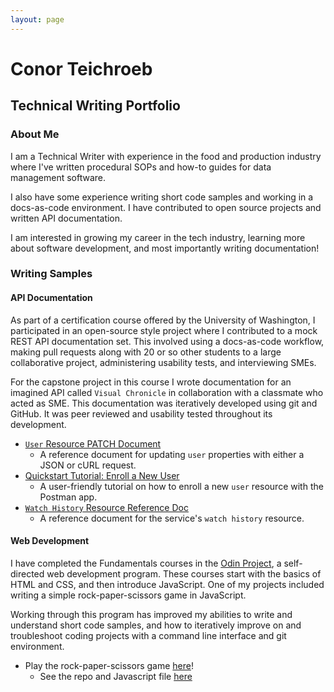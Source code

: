```yaml
---
layout: page
---
```


# Conor Teichroeb

## Technical Writing Portfolio

### About Me

I am a Technical Writer with experience in the food and production industry where I've written procedural SOPs and how-to guides for data management software.

I also have some experience writing short code samples and working in a docs-as-code environment. I have contributed to open source projects and written API documentation.

I am interested in growing my career in the tech industry, learning more about software development, and most importantly writing documentation!

### Writing Samples

#### API Documentation

As part of a certification course offered by the University of Washington, I participated in an open-source style project where I contributed to a mock REST API documentation set. This involved using a docs-as-code workflow, making pull requests along with 20 or so other students to a large collaborative project, administering usability tests, and interviewing SMEs.

For the capstone project in this course I wrote documentation for an imagined API called `Visual Chronicle` in collaboration with a classmate who acted as SME. This documentation was iteratively developed using git and GitHub. It was peer reviewed and usability tested throughout its development.

* [`User` Resource PATCH Document](https://conjaytech.github.io/visual-chronicle/api/users-change-user-property)
    * A reference document for updating `user` properties with either a JSON or cURL request. 
* [Quickstart Tutorial: Enroll a New User](https://conjaytech.github.io/visual-chronicle/tutorials/quickstart-add-user)
    * A user-friendly tutorial on how to enroll a new `user` resource with the Postman app.
* [`Watch History` Resource Reference Doc](https://conjaytech.github.io/visual-chronicle/api/watch-history)
    * A reference document for the service's `watch history` resource. 

#### Web Development

I have completed the Fundamentals courses in the [Odin Project](https://www.theodinproject.com/), a self-directed web development program. These courses start with the basics of HTML and CSS, and then introduce JavaScript. One of my projects included writing a simple rock-paper-scissors game in JavaScript.

Working through this program has improved my abilities to write and understand short code samples, and how to iteratively improve on and troubleshoot coding projects with a command line interface and git environment.

* Play the rock-paper-scissors game [here](https://conjaytech.github.io/rockpaper/)!
    * See the repo and Javascript file [here](https://github.com/ConJayTech/rockpaper)